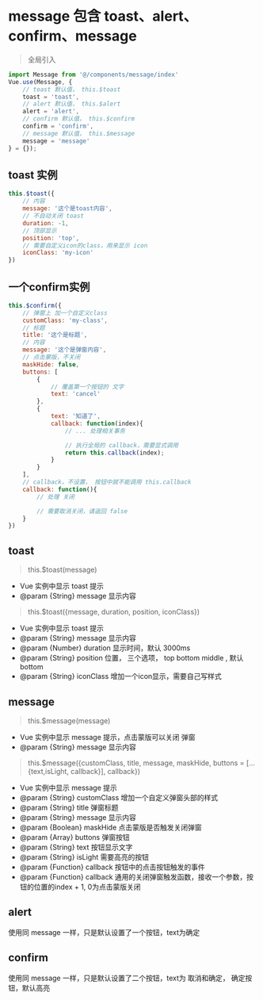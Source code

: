 # message 包含 toast、alert、confirm、message

> 全局引入
```javascript
import Message from '@/components/message/index'
Vue.use(Message, {
    // toast 默认值， this.$toast
    toast = 'toast',
    // alert 默认值， this.$alert
    alert = 'alert',
    // confirm 默认值， this.$confirm
    confirm = 'confirm',
    // message 默认值， this.$message
    message = 'message'
} = {});
```

## toast 实例

```javascript
this.$toast({
    // 内容
    message: '这个是toast内容',
    // 不自动关闭 toast
    duration: -1,
    // 顶部显示
    position: 'top',
    // 需要自定义icon的class，用来显示 icon
    iconClass: 'my-icon'
})
```


## 一个confirm实例

```javascript
this.$confirm({
    // 弹窗上 加一个自定义class
    customClass: 'my-class',
    // 标题
    title: '这个是标题',
    // 内容
    message: '这个是弹窗内容',
    // 点击蒙版，不关闭
    maskHide: false,
    buttons: [
        {
            // 覆盖第一个按钮的 文字
            text: 'cancel'
        },
        {
            text: '知道了',
            callback: function(index){
                // ... 处理相关事务

                // 执行全局的 callback，需要显式调用
                return this.callback(index);
            }
        }
    ],
    // callback，不设置， 按钮中就不能调用 this.callback
    callback: function(){
        // 处理 关闭

        // 需要取消关闭，请返回 false
    }
})
```

## toast

> this.$toast(message)

* Vue 实例中显示 toast 提示
* @param {String} message 显示内容

> this.$toast({message, duration, position, iconClass})

* Vue 实例中显示 toast 提示
* @param {String} message 显示内容
* @param {Number} duration 显示时间，默认 3000ms
* @param {String} position 位置， 三个选项， top bottom middle , 默认bottom
* @param {String} iconClass 增加一个icon显示，需要自己写样式

## message

> this.$message(message)

* Vue 实例中显示 message 提示，点击蒙版可以关闭 弹窗
* @param {String} message 显示内容

> this.$message({customClass, title, message, maskHide, buttons = [...{text,isLight, callback}], callback})

* Vue 实例中显示 message 提示
* @param {String} customClass 增加一个自定义弹窗头部的样式
* @param {String} title 弹窗标题
* @param {String} message 显示内容
* @param {Boolean} maskHide 点击蒙版是否触发关闭弹窗
* @param {Array} buttons 弹窗按钮
* @param {String} text 按钮显示文字
* @param {String} isLight 需要高亮的按钮
* @param {Function} callback 按钮中的点击按钮触发的事件
* @param {Function} callback 通用的关闭弹窗触发函数，接收一个参数，按钮的位置的index + 1, 0为点击蒙版关闭

## alert

使用同 message 一样，只是默认设置了一个按钮，text为确定

## confirm

使用同 message 一样，只是默认设置了二个按钮，text为 取消和确定， 确定按钮，默认高亮